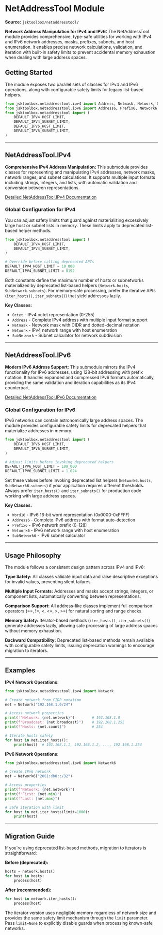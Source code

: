 # NetAddressTool Module

**Source:** `jsktoolbox/netaddresstool/`

**Network Address Manipulation for IPv4 and IPv6:**
The NetAddressTool module provides comprehensive, type-safe utilities for working with IPv4 and IPv6 network addresses, masks, prefixes, subnets, and host enumeration. It enables precise network calculations, validation, and iteration with built-in safety limits to prevent accidental memory exhaustion when dealing with large address spaces.

## Getting Started

The module exposes two parallel sets of classes for IPv4 and IPv6 operations, along with configurable safety limits for legacy list-based helpers.

```python
from jsktoolbox.netaddresstool.ipv4 import Address, Netmask, Network, SubNetwork
from jsktoolbox.netaddresstool.ipv6 import Address6, Prefix6, Network6, SubNetwork6
from jsktoolbox.netaddresstool import (
    DEFAULT_IPV4_HOST_LIMIT,
    DEFAULT_IPV4_SUBNET_LIMIT,
    DEFAULT_IPV6_HOST_LIMIT,
    DEFAULT_IPV6_SUBNET_LIMIT,
)
```

---

## NetAddressTool.IPv4

**Comprehensive IPv4 Address Manipulation:**
This submodule provides classes for representing and manipulating IPv4 addresses, network masks, network ranges, and subnet calculations. It supports multiple input formats including strings, integers, and lists, with automatic validation and conversion between representations.

[Detailed NetAddressTool.IPv4 Documentation](https://github.com/Szumak75/JskToolBox/blob/1.2.0/docs/NetAddressTool4.md)

### Global Configuration for IPv4

You can adjust safety limits that guard against materializing excessively large host or subnet lists in memory. These limits apply to deprecated list-based helper methods.

```python
from jsktoolbox.netaddresstool import (
    DEFAULT_IPV4_HOST_LIMIT,
    DEFAULT_IPV4_SUBNET_LIMIT,
)

# Override before calling deprecated APIs
DEFAULT_IPV4_HOST_LIMIT = 10_000
DEFAULT_IPV4_SUBNET_LIMIT = 8192
```

Both constants define the maximum number of hosts or subnetworks materialized by deprecated list-based helpers (`Network.hosts`, `SubNetwork.subnets`). For memory-safe processing, prefer the iterative APIs (`iter_hosts()`, `iter_subnets()`) that yield addresses lazily.

**Key Classes:**

- `Octet` - IPv4 octet representation (0-255)
- `Address` - Complete IPv4 address with multiple input format support
- `Netmask` - Network mask with CIDR and dotted-decimal notation
- `Network` - IPv4 network range with host enumeration
- `SubNetwork` - Subnet calculator for network subdivision

---

## NetAddressTool.IPv6

**Modern IPv6 Address Support:**
This submodule mirrors the IPv4 functionality for IPv6 addresses, using 128-bit addressing with prefix notation. It handles expanded and compressed IPv6 formats automatically, providing the same validation and iteration capabilities as its IPv4 counterpart.

[Detailed NetAddressTool.IPv6 Documentation](https://github.com/Szumak75/JskToolBox/blob/1.2.0/docs/NetAddressTool6.md)

### Global Configuration for IPv6

IPv6 networks can contain astronomically large address spaces. The module provides configurable safety limits for deprecated helpers that materialize addresses in memory.

```python
from jsktoolbox.netaddresstool import (
    DEFAULT_IPV6_HOST_LIMIT,
    DEFAULT_IPV6_SUBNET_LIMIT,
)

# Adjust limits before invoking deprecated helpers
DEFAULT_IPV6_HOST_LIMIT = 100_000
DEFAULT_IPV6_SUBNET_LIMIT = 1_024
```

Set these values before invoking deprecated list helpers (`Network6.hosts`, `SubNetwork6.subnets`) if your application requires different thresholds. Always prefer `iter_hosts()` and `iter_subnets()` for production code working with large address spaces.

**Key Classes:**

- `Word16` - IPv6 16-bit word representation (0x0000-0xFFFF)
- `Address6` - Complete IPv6 address with format auto-detection
- `Prefix6` - IPv6 network prefix (0-128)
- `Network6` - IPv6 network range with host enumeration
- `SubNetwork6` - IPv6 subnet calculator

---

## Usage Philosophy

The module follows a consistent design pattern across IPv4 and IPv6:

**Type Safety:** All classes validate input data and raise descriptive exceptions for invalid values, preventing silent failures.

**Multiple Input Formats:** Addresses and masks accept strings, integers, or component lists, automatically converting between representations.

**Comparison Support:** All address-like classes implement full comparison operators (==, !=, <, <=, >, >=) for natural sorting and range checks.

**Memory Safety:** Iterator-based methods (`iter_hosts()`, `iter_subnets()`) generate addresses lazily, allowing safe processing of large address spaces without memory exhaustion.

**Backward Compatibility:** Deprecated list-based methods remain available with configurable safety limits, issuing deprecation warnings to encourage migration to iterators.

---

## Examples

**IPv4 Network Operations:**

```python
from jsktoolbox.netaddresstool.ipv4 import Network

# Create network from CIDR notation
net = Network("192.168.1.0/24")

# Access network properties
print(f"Network: {net.network}")        # 192.168.1.0
print(f"Broadcast: {net.broadcast}")    # 192.168.1.255
print(f"Hosts: {net.count}")            # 254

# Iterate hosts safely
for host in net.iter_hosts():
    print(host)  # 192.168.1.1, 192.168.1.2, ..., 192.168.1.254
```

**IPv6 Network Operations:**

```python
from jsktoolbox.netaddresstool.ipv6 import Network6

# Create IPv6 network
net = Network6("2001:db8::/32")

# Access properties
print(f"Network: {net.network}")
print(f"First: {net.min}")
print(f"Last: {net.max}")

# Safe iteration with limit
for host in net.iter_hosts(limit=1000):
    print(host)
```

---

## Migration Guide

If you're using deprecated list-based methods, migration to iterators is straightforward:

**Before (deprecated):**

```python
hosts = network.hosts()
for host in hosts:
    process(host)
```

**After (recommended):**

```python
for host in network.iter_hosts():
    process(host)
```

The iterator version uses negligible memory regardless of network size and provides the same safety limit mechanism through the `limit` parameter. Pass `limit=None` to explicitly disable guards when processing known-safe networks.

